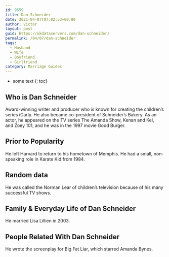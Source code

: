```yaml
---
id: 9559
title: Dan Schneider
date: 2021-04-07T07:02:53+00:00
author: victor
layout: post
guid: https://ukdataservers.com/dan-schneider/
permalink: /04/07/dan-schneider
tags:
  - Husband
  - Wife
  - Boyfriend
  - Girlfriend
category: Marriage Guides
---
```


* some text
{: toc}


## Who is Dan Schneider



Award-winning writer and producer who is known for creating the children&#8217;s series iCarly. He also became co-president of Schneider&#8217;s Bakery. As an actor, he appeared on the TV series The Amanda Show, Kenan and Kel, and Zoey 101, and he was in the 1997 movie Good Burger. 

                
                
                
## Prior to Popularity



He left Harvard to return to his hometown of Memphis. He had a small, non-speaking role in Karate Kid from 1984.  

                
                
                
## Random data



He was called the Norman Lear of children&#8217;s television because of his many successful TV shows. 

                
                
                
## Family & Everyday Life of Dan Schneider



He married Lisa Lillien in 2003. 

                
                
                
## People Related With Dan Schneider



He wrote the screenplay for Big Fat Liar, which starred Amanda Bynes. 

                
              
            
          
          
          